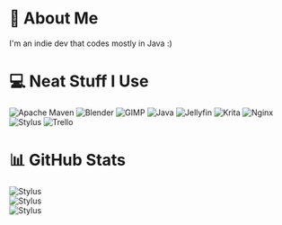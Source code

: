 # 💫 About Me
I'm an indie dev that codes mostly in Java :)

# 💻 Neat Stuff I Use
<picture>
  <img alt="Apache Maven" src="https://img.shields.io/badge/Apache%20Maven-C71A36?style=for-the-badge&logo=Apache%20Maven&logoColor=white">
</picture>
<picture>
  <img alt="Blender" src="https://img.shields.io/badge/blender-%23F5792A.svg?style=for-the-badge&logo=blender&logoColor=white">
</picture>
<picture>
  <img alt="GIMP" src="https://img.shields.io/badge/Gimp-657D8B?style=for-the-badge&logo=gimp&logoColor=FFFFFF">
</picture>
<picture>
  <img alt="Java" src="https://img.shields.io/badge/java-%23ED8B00.svg?style=for-the-badge&logo=openjdk&logoColor=white">
</picture>
<picture>
  <img alt="Jellyfin" src="https://img.shields.io/badge/jellyfin-%23000B25.svg?style=for-the-badge&logo=Jellyfin&logoColor=00A4DC">
</picture>
<picture>
  <img alt="Krita" src="https://img.shields.io/badge/Krita-203759?style=for-the-badge&logo=krita&logoColor=EEF37B">
</picture>
<picture>
  <img alt="Nginx" src="https://img.shields.io/badge/nginx-%23009639.svg?style=for-the-badge&logo=nginx&logoColor=white">
</picture>
<picture>
  <img alt="Stylus" src="https://img.shields.io/badge/stylus-%23ff6347.svg?style=for-the-badge&logo=stylus&logoColor=white">
</picture>
<picture>
  <img alt="Trello" src="https://img.shields.io/badge/Trello-%23026AA7.svg?style=for-the-badge&logo=Trello&logoColor=white">
</picture>

# 📊 GitHub Stats
<picture>
  <img alt="Stylus" src="https://github-readme-stats.vercel.app/api/top-langs/?username=JasonHorkles&theme=vue-dark&hide_border=true&include_all_commits=false&count_private=false&layout=compact">
</picture>
<br/>
<picture>
  <img alt="Stylus" src="https://github-readme-stats.vercel.app/api?username=JasonHorkles&theme=vue-dark&hide_border=true&include_all_commits=false&count_private=false">
</picture>
<br/>
<picture>
  <img alt="Stylus" src="https://github-readme-streak-stats.herokuapp.com/?user=JasonHorkles&theme=vue-dark&hide_border=true">
</picture>

<!-- Thanks to GPRM ( https://gprm.itsvg.in ) -->
